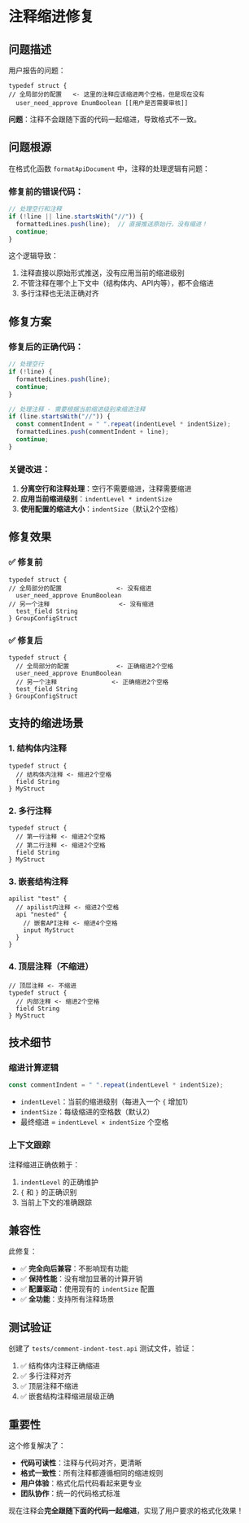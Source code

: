 # 注释缩进修复

## 问题描述

用户报告的问题：
```api
typedef struct {
// 全局部分的配置   <- 这里的注释应该缩进两个空格，但是现在没有
  user_need_approve EnumBoolean [[用户是否需要审核]]
```

**问题**：注释不会跟随下面的代码一起缩进，导致格式不一致。

## 问题根源

在格式化函数 `formatApiDocument` 中，注释的处理逻辑有问题：

### 修复前的错误代码：
```typescript
// 处理空行和注释
if (!line || line.startsWith("//")) {
  formattedLines.push(line);  // 直接推送原始行，没有缩进！
  continue;
}
```

这个逻辑导致：
1. 注释直接以原始形式推送，没有应用当前的缩进级别
2. 不管注释在哪个上下文中（结构体内、API内等），都不会缩进
3. 多行注释也无法正确对齐

## 修复方案

### 修复后的正确代码：
```typescript
// 处理空行
if (!line) {
  formattedLines.push(line);
  continue;
}

// 处理注释 - 需要根据当前缩进级别来缩进注释
if (line.startsWith("//")) {
  const commentIndent = " ".repeat(indentLevel * indentSize);
  formattedLines.push(commentIndent + line);
  continue;
}
```

### 关键改进：
1. **分离空行和注释处理**：空行不需要缩进，注释需要缩进
2. **应用当前缩进级别**：`indentLevel * indentSize`
3. **使用配置的缩进大小**：`indentSize`（默认2个空格）

## 修复效果

### ✅ 修复前
```api
typedef struct {
// 全局部分的配置               <- 没有缩进
  user_need_approve EnumBoolean
// 另一个注释                   <- 没有缩进
  test_field String
} GroupConfigStruct
```

### ✅ 修复后
```api
typedef struct {
  // 全局部分的配置             <- 正确缩进2个空格
  user_need_approve EnumBoolean
  // 另一个注释               <- 正确缩进2个空格
  test_field String
} GroupConfigStruct
```

## 支持的缩进场景

### 1. 结构体内注释
```api
typedef struct {
  // 结构体内注释 <- 缩进2个空格
  field String
} MyStruct
```

### 2. 多行注释
```api
typedef struct {
  // 第一行注释 <- 缩进2个空格
  // 第二行注释 <- 缩进2个空格
  field String
} MyStruct
```

### 3. 嵌套结构注释
```api
apilist "test" {
  // apilist内注释 <- 缩进2个空格
  api "nested" {
    // 嵌套API注释 <- 缩进4个空格
    input MyStruct
  }
}
```

### 4. 顶层注释（不缩进）
```api
// 顶层注释 <- 不缩进
typedef struct {
  // 内部注释 <- 缩进2个空格
  field String
} MyStruct
```

## 技术细节

### 缩进计算逻辑
```typescript
const commentIndent = " ".repeat(indentLevel * indentSize);
```

- `indentLevel`：当前的缩进级别（每进入一个 `{` 增加1）
- `indentSize`：每级缩进的空格数（默认2）
- 最终缩进 = `indentLevel × indentSize` 个空格

### 上下文跟踪
注释缩进正确依赖于：
1. `indentLevel` 的正确维护
2. `{` 和 `}` 的正确识别
3. 当前上下文的准确跟踪

## 兼容性

此修复：
- ✅ **完全向后兼容**：不影响现有功能
- ✅ **保持性能**：没有增加显著的计算开销
- ✅ **配置驱动**：使用现有的 `indentSize` 配置
- ✅ **全功能**：支持所有注释场景

## 测试验证

创建了 `tests/comment-indent-test.api` 测试文件，验证：
1. ✅ 结构体内注释正确缩进
2. ✅ 多行注释对齐
3. ✅ 顶层注释不缩进
4. ✅ 嵌套结构注释缩进层级正确

## 重要性

这个修复解决了：
- **代码可读性**：注释与代码对齐，更清晰
- **格式一致性**：所有注释都遵循相同的缩进规则
- **用户体验**：格式化后代码看起来更专业
- **团队协作**：统一的代码格式标准

现在注释会**完全跟随下面的代码一起缩进**，实现了用户要求的格式化效果！